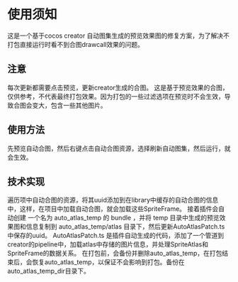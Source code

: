 # 使用须知

这是一个基于cocos creator 自动图集生成的预览效果图的修复方案，为了解决不打包直接运行时看不到合图drawcall效果的问题。

## 注意

每次更新都需要点击预览，更新creator生成的合图。
这是基于预览效果的合图，仅供参考，不代表最终打包效果。因为打包的一些过滤选项在预览时不会生效，导致合图会变大，包含一些其他图片。

## 使用方法

先预览自动合图，然后右键点击自动合图资源，选择刷新自动图集，然后运行，就会生效。

## 技术实现

遍历项中自动合图的资源，将其uuid添加到在library中缓存的自动合图的信息中，这样，在项目中加载自动合图，就会加载这些SpriteFrame。
接着插件会自动创建 一个名为 auto_atlas_temp 的 bundle ，并将 temp 目录中生成的预览效果图和信息复制到 auto_atlas_temp/atlas 目录下，然后更新AutoAtlasPatch.ts中保存的uuid。
AutoAtlasPatch.ts 是插件自动生成的代码，添加了一个管道到creator的pipeline中，加载atlas中存储的图片信息，并处理SpriteAtlas和SpriteFrame的数据关系。
在打包前，会备份并删除auto_atlas_temp，在打包结束后，会恢复auto_atlas_temp，以保证不会影响到打包。备份在auto_atlas_temp_dir目录下。
